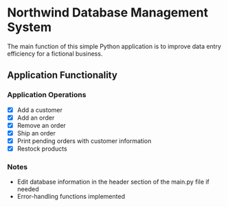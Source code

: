 # Northwind Database Management System

The main function of this simple Python application is to improve data entry efficiency for a fictional business.

## Application Functionality

### Application Operations

* [x] Add a customer
* [x] Add an order
* [x] Remove an order
* [x] Ship an order
* [x] Print pending orders with customer information
* [x] Restock products

### Notes
- Edit database information in the header section of the main.py file if needed
- Error-handling functions implemented
